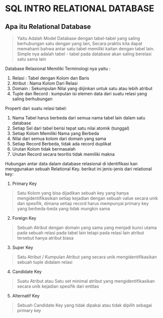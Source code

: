 # SQL INTRO RELATIONAL DATABASE

## Apa itu Relational Database

> Yaitu Adalah Model Database dengan tabel-tabel yang saling berhubungan satu dengan yang lain, Secara praktis kita dapat memahami bahwa antar satu tabel memiliki kaitan dengan tabel lain.
> Simple nya adalah tabel - tabel pada database akan saling berelasi satu sama lain

Database Relasional Memiliki Terminologi nya yaitu :
1. Relasi : Tabel dengan Kolom dan Baris
2. Atribut : Nama Kolom Dari Relasi
3. Domain : Sekumpulan Nilai yang diijinkan untuk satu atau lebih atribut
4. Tuple dan Record : kumpulan isi elemen data dari suatu relasi yang saling berhubungan

Properti dari suatu relasi tabel:
1. Nama Tabel harus berbeda dari semua nama tabel lain dalam satu database
2. Setiap Sel dari tabel berisi tepat satu nilai atomik (tunggal)
3. Setiap Kolom Memiliki Nama yang Berbeda
4. Nilai dari semua kolom dari domain yang sama
5. Setiap Record Berbeda, tidak ada record duplikat
6. Urutan Kolom tidak bermasalah
7. Urutan Record secara teoritis tidak memiliki makna

Hubungan antar data dalam database relasional di identifikasi kan menggunakan sebuah Relational Key.
berikut ini jenis-jenis dari relational key:

1. Primary Key
> Satu Kolom yang bisa dijadikan sebuah key yang hanya mengidentifikasikan setiap kejadian dengan sebuah value secara unik dan spesifik, dimana setiap record harus mempunyai primary key yang berbeda-beda yang tidak mungkin sama 

2. Foreign Key
> Sebuah Atribut dengan domain yang sama yang menjadi kunci utama pada sebuah relasi pada tabel lain tetapi pada relasi lain atribut tersebut hanya atribut biasa

3. Super Key
> Satu Atribut / Kumpulan Atribut yang secara unik mengidentifikasikan sebuah tuple didalam relasi

4. Candidate Key
>Suatu Atribut atau Satu set minimal atribut yang mengidentifikasikan secara unik kejadian spesifik dari entitas

5. Alternatif Key
>Sebuah Candidate Key yang tidak dipakai atau tidak dipilih sebagai primary key
